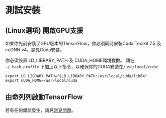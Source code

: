 # 測試安裝

## (Linux選項) 開啟GPU支援

如果你先前安裝了GPU版本的TensorFlow，你必須同時安裝Cuda Toolkit 7.5 及 cuDNN v4。請見Cuda安裝。

你必須設置 LD_LIBRARY_PATH 及 CUDA_HOME環境變數。 請在`~/.bash_profile` 下加上以下指令，以確保你的CUDA安裝在`/usr/local/cuda`:

```
export LD_LIBRARY_PATH="$LD_LIBRARY_PATH:/usr/local/cuda/lib64"
export CUDA_HOME=/usr/local/cuda
```

## 由命列列啟動TensorFlow

若有任何錯誤發生，請見[常見問題]()。